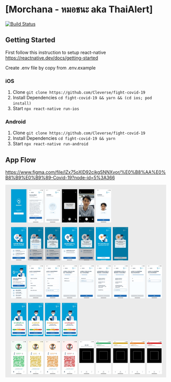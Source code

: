 # [Morchana - หมอชนะ aka ThaiAlert]
[![Build Status](https://build.appcenter.ms/v0.1/apps/f8d0296f-daf0-4e4f-a167-c3aaf2fbf195/branches/staging/badge)](https://appcenter.ms/orgs/ThaiAlert.id/apps/ThaiAlert-Staging/build/branches/staging)
## Getting Started

First follow this instruction to setup react-native https://reactnative.dev/docs/getting-started

Create .env file by copy from .env.example
<!-- หากต้องการพัฒนาผ่าน dev server กรุณาติดต่อผู้พัฒนาเพื่อขอ access เพิ่มเติม -->

### iOS

1. Clone ```git clone https://github.com/Cleverse/fight-covid-19```
2. Install Dependencies `cd fight-covid-19 && yarn && (cd ios; pod install)`
3. Start `npx react-native run-ios`

### Android

1. Clone ```git clone https://github.com/Cleverse/fight-covid-19```
2. Install Dependencies `cd fight-covid-19 && yarn`
3. Start `npx react-native run-android`

## App Flow

https://www.figma.com/file/lZx75oXlD92cikgSNNXvor/%E0%B8%AA%E0%B8%B9%E0%B9%89-Covid-19?node-id=5%3A366

![App Flow](screenshot.jpg "AppFlow")